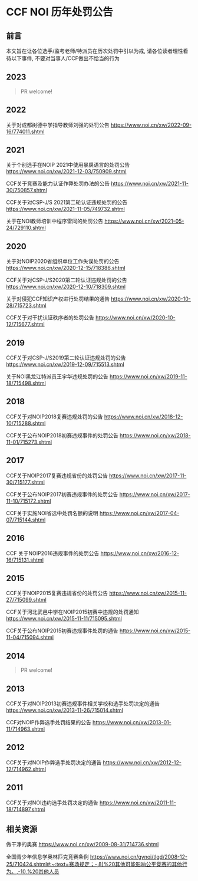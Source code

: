 # CCF NOI 历年处罚公告

## 前言

本文旨在让各位选手/监考老师/特派员在历次处罚中引以为戒, 请各位读者理性看待以下事件, 不要对当事人/CCF做出不恰当的行为

## 2023

> PR welcome!

## 2022

关于对成都树德中学指导教师刘强的处罚公告 https://www.noi.cn/xw/2022-09-16/774011.shtml

## 2021

关于个别选手在NOIP 2021中使用暴戾语言的处罚公告 https://www.noi.cn/xw/2021-12-03/750909.shtml

CCF关于竞赛及能力认证作弊处罚办法的公告 https://www.noi.cn/xw/2021-11-30/750857.shtml

CCF关于对CSP-J/S 2021第二轮认证违规处罚的公告 https://www.noi.cn/xw/2021-11-05/749732.shtml

关于在NOI教师培训中程序雷同的处罚公告 https://www.noi.cn/xw/2021-05-24/729110.shtml

## 2020

关于对NOIP2020省组织单位工作失误处罚的公告 https://www.noi.cn/xw/2020-12-15/718386.shtml

CCF关于对CSP-J/S2020第二轮认证违规处罚的公告 https://www.noi.cn/xw/2020-12-10/718309.shtml

关于对侵犯CCF知识产权进行处罚结果的通告 https://www.noi.cn/xw/2020-10-28/715723.shtml

CCF关于对干扰认证秩序者的处罚公告 https://www.noi.cn/xw/2020-10-12/715677.shtml

## 2019

CCF关于对CSP-J/S2019第二轮认证违规处罚的公告 https://www.noi.cn/xw/2019-12-09/715513.shtml

关于NOI黑龙江特派员王宇华违规处罚的公告 https://www.noi.cn/xw/2019-11-18/715498.shtml

## 2018

CCF关于对NOIP2018复赛违规处罚的公告 https://www.noi.cn/xw/2018-12-10/715288.shtml

CCF关于公布NOIP2018初赛违规事件的处罚公告 https://www.noi.cn/xw/2018-11-01/715273.shtml

## 2017

CCF关于NOIP2017复赛违规省份的处罚公告 https://www.noi.cn/xw/2017-11-30/715177.shtml

CCF关于公布NOIP2017初赛违规事件的处罚公告 https://www.noi.cn/xw/2017-11-10/715172.shtml

CCF关于实施NOI省选中处罚名额的说明 https://www.noi.cn/xw/2017-04-07/715144.shtml

## 2016

CCF 关于NOIP2016违规事件的处罚公告 https://www.noi.cn/xw/2016-12-16/715131.shtml

## 2015

CCF关于NOIP2015复赛违规省份的处罚公告 https://www.noi.cn/xw/2015-11-27/715099.shtml

CCF关于河北武邑中学在NOIP2015初赛中违规的处罚通知 https://www.noi.cn/xw/2015-11-11/715095.shtml

CCF关于公布NOIP2015初赛违规事件处罚的通告 https://www.noi.cn/xw/2015-11-04/715094.shtml

## 2014

> PR welcome!

## 2013

CCF关于对NOIP2013初赛违规事件相关学校和选手处罚决定的通告 https://www.noi.cn/xw/2013-11-26/715014.shtml

CCF对NOIP作弊选手处罚结果的公告 https://www.noi.cn/xw/2013-01-11/714963.shtml

## 2012

CCF关于对NOIP作弊选手处罚决定的通告 https://www.noi.cn/xw/2012-12-12/714962.shtml

## 2011

CCF关于对NOI违约选手处罚决定的通告 https://www.noi.cn/xw/2011-11-18/714897.shtml

## 相关资源

做干净的奥赛 https://www.noi.cn/xw/2009-08-31/714736.shtml

全国青少年信息学奥林匹克竞赛条例 <https://www.noi.cn/gynoi/tlgd/2008-12-25/710424.shtml#:~:text=赛场规定；-,8)%20其他可能影响公平竞赛的其他行为。,-10.%20其他人员>

